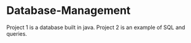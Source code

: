 # Database-Management
Project 1 is a database built in java.
Project 2 is an example of SQL and queries.
